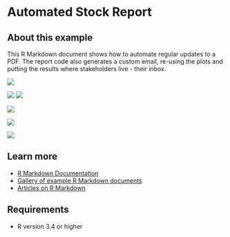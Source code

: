 
# Automated Stock Report

## About this example

This R Markdown document shows how to automate regular updates to a PDF.
The report code also generates a custom email, re-using the plots and
putting the results where stakeholders live - their inbox.

![](http://i.imgur.com/v4ivmrA.png)

![](http://i.imgur.com/P0hLYvh.png) ![](http://i.imgur.com/kU2OsjL.png)

![](http://i.imgur.com/bUmzkfg.png)

![](http://i.imgur.com/Ve2WGMQ.png)

![](http://i.imgur.com/nGnLIIC.png)

## Learn more

  - [R Markdown Documentation](https://rmarkdown.rstudio.com/)
  - [Gallery of example R Markdown
    documents](https://rmarkdown.rstudio.com/gallery.html)
  - [Articles on R
    Markdown](https://rmarkdown.rstudio.com/articles.html)

## Requirements

  - R version 3.4 or higher

<!-- NOTE: this file is generated -->
